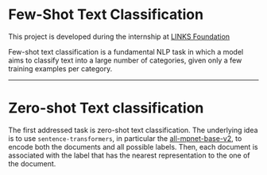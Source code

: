 # Few-Shot Text Classification
This project is developed during the internship at [LINKS Foundation](https://linksfoundation.com/en/)

Few-shot text classification is a fundamental NLP task in which a model aims to classify text into a large number of categories, given only a few training examples per category.

---
# Zero-shot Text classification
The first addressed task is zero-shot text classification. The underlying idea is to use `sentence-transformers`, in particular the [all-mpnet-base-v2](https://huggingface.co/sentence-transformers/all-mpnet-base-v2), to encode both the documents and all possible labels. Then, each document is associated with the label that has the nearest representation to the one of the document.
